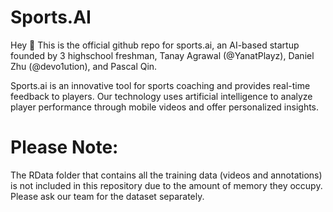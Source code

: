 # Sports.AI
Hey 👋 This is the official github repo for sports.ai, an AI-based startup founded by 3 highschool freshman, Tanay Agrawal (@YanatPlayz), Daniel Zhu (@devo1ution), and Pascal Qin.

Sports.ai is an innovative tool for sports coaching and provides real-time feedback to players. Our technology uses artificial intelligence to analyze player performance through mobile videos and offer personalized insights.

# Please Note:
The RData folder that contains all the training data (videos and annotations) is not included in this repository due to the amount of memory they occupy. Please ask our team for the dataset separately.
